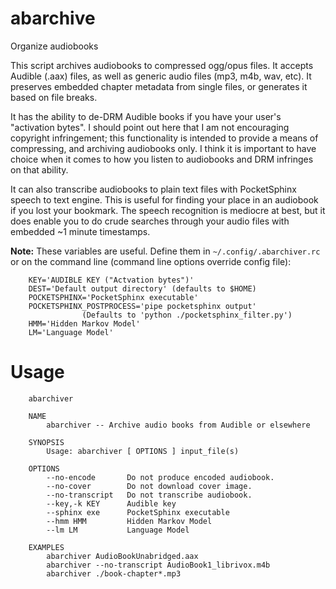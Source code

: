 # abarchive
Organize audiobooks
 
This script archives audiobooks to compressed ogg/opus files. It accepts Audible (.aax) files,
as well as generic audio files (mp3, m4b, wav, etc). It preserves embedded chapter metadata
from single files, or generates it based on file breaks.

It has the ability to de-DRM Audible books if you have your user's "activation bytes".
I should point out here that I am not encouraging copyright infringement; this functionality
is intended to provide a means of compressing, and archiving audiobooks only. I think it
is important to have choice when it comes to how you listen to audiobooks and DRM infringes
on that ability.

It can also transcribe audiobooks to plain text files with PocketSphinx speech to text engine.
This is useful for finding your place in an audiobook if you lost your bookmark. The speech recognition
is mediocre at best, but it does enable you to do crude searches through your audio files with
embedded ~1 minute timestamps.

**Note:** These variables are useful.
Define them in `~/.config/.abarchiver.rc` or on the command line
(command line options override config file):
```
    KEY='AUDIBLE KEY ("Actvation bytes")'
    DEST='Default output directory' (defaults to $HOME)
    POCKETSPHINX='PocketSphinx executable'
    POCKETSPHINX_POSTPROCESS='pipe pocketsphinx output'
                (Defaults to 'python ./pocketsphinx_filter.py')
    HMM='Hidden Markov Model'
    LM='Language Model'
```

# Usage
```
    abarchiver

    NAME
        abarchiver -- Archive audio books from Audible or elsewhere

    SYNOPSIS
        Usage: abarchiver [ OPTIONS ] input_file(s)

    OPTIONS
        --no-encode       Do not produce encoded audiobook.
        --no-cover        Do not download cover image.
        --no-transcript   Do not transcribe audiobook.
        --key,-k KEY      Audible key
        --sphinx exe      PocketSphinx executable
        --hmm HMM         Hidden Markov Model
        --lm LM           Language Model

    EXAMPLES
        abarchiver AudioBookUnabridged.aax
        abarchiver --no-transcript AudioBook1_librivox.m4b
        abarchiver ./book-chapter*.mp3
```
